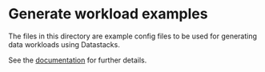 # Generate workload examples

The files in this directory are example config files to be used for generating data workloads using Datastacks.

See the [documentation](http://stacks.ensono.com/docs/workloads/azure/data/data_engineering/datastacks) for further details.
